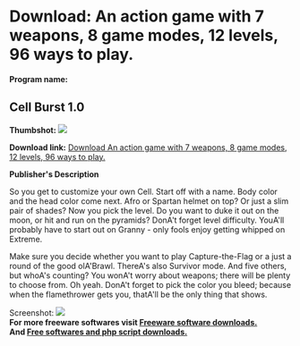 # Download: An action game with 7 weapons, 8 game modes, 12 levels, 96 ways to play.

**Program name:**

## Cell Burst 1.0

  
**Thumbshot:** ![](http://www.freewarefiles.com/screenshot/cellburst_md.jpg)   
  
**Download link:** [Download An action game with 7 weapons, 8 game modes, 12 levels, 96 ways to play.](http://freesoftwares.boysofts.com/Cell-Burst_program_39651.html)  
  


**Publisher's Description**  
  


So you get to customize your own Cell. Start off with a name. Body color and the head color come next. Afro or Spartan helmet on top? Or just a slim pair of shades? Now you pick the level. Do you want to duke it out on the moon, or hit and run on the pyramids? DonA't forget level difficulty. YouA'll probably have to start out on Granny - only fools enjoy getting whipped on Extreme. 

Make sure you decide whether you want to play Capture-the-Flag or a just a round of the good olA'Brawl. ThereA's also Survivor mode. And five others, but whoA's counting? You wonA't worry about weapons; there will be plenty to choose from. Oh yeah. DonA't forget to pick the color you bleed; because when the flamethrower gets you, thatA'll be the only thing that shows. 

  
  
Screenshot: ![](http://www.freewarefiles.com/screenshot/cellburst.jpg)   
**For more freeware softwares visit [Freeware software downloads.](http://freesoftwares.boysofts.com/)**   
**And [Free softwares and php script downloads.](http://www.boysofts.com/)**

